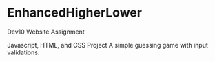 # EnhancedHigherLower
Dev10 Website Assignment

Javascript, HTML, and CSS Project
A simple guessing game with input validations.
